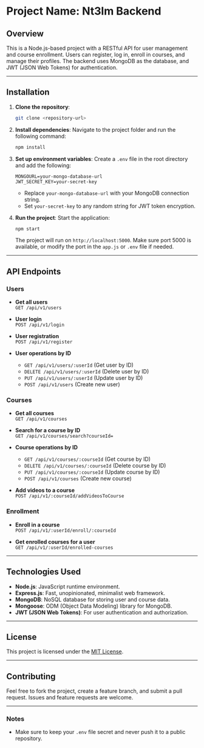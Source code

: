 

# Project Name: Nt3lm Backend



## Overview

This is a Node.js-based project with a RESTful API for user management and course enrollment. Users can register, log in, enroll in courses, and manage their profiles. The backend uses MongoDB as the database, and JWT (JSON Web Tokens) for authentication.

---

## Installation

1. **Clone the repository**:
   ```bash
   git clone <repository-url>
   ```

2. **Install dependencies**:
   Navigate to the project folder and run the following command:
   ```bash
   npm install
   ```

3. **Set up environment variables**:
   Create a `.env` file in the root directory and add the following:
   ```env
   MONGOURL=your-mongo-database-url
   JWT_SECRET_KEY=your-secret-key
   ```
   - Replace `your-mongo-database-url` with your MongoDB connection string.
   - Set `your-secret-key` to any random string for JWT token encryption.

4. **Run the project**:
   Start the application:
   ```bash
   npm start
   ```

   The project will run on `http://localhost:5000`. Make sure port 5000 is available, or modify the port in the `app.js` or `.env` file if needed.

---

## API Endpoints

### **Users**

- **Get all users**  
  `GET /api/v1/users`
  
- **User login**  
  `POST /api/v1/login`
  
- **User registration**  
  `POST /api/v1/register`
  
- **User operations by ID**  
  - `GET /api/v1/users/:userId` (Get user by ID)  
  - `DELETE /api/v1/users/:userId` (Delete user by ID)  
  - `PUT /api/v1/users/:userId` (Update user by ID)  
  - `POST /api/v1/users` (Create new user)

### **Courses**

- **Get all courses**  
  `GET /api/v1/courses`
  
- **Search for a course by ID**  
  `GET /api/v1/courses/search?courseId=`

- **Course operations by ID**  
  - `GET /api/v1/courses/:courseId` (Get course by ID)  
  - `DELETE /api/v1/courses/:courseId` (Delete course by ID)  
  - `PUT /api/v1/courses/:courseId` (Update course by ID)  
  - `POST /api/v1/courses` (Create new course)

- **Add videos to a course**  
  `POST /api/v1/:courseId/addVideosToCourse`

### **Enrollment**

- **Enroll in a course**  
  `POST /api/v1/:userId/enroll/:courseId`

- **Get enrolled courses for a user**  
  `GET /api/v1/:userId/enrolled-courses`

---

## Technologies Used

- **Node.js**: JavaScript runtime environment.
- **Express.js**: Fast, unopinionated, minimalist web framework.
- **MongoDB**: NoSQL database for storing user and course data.
- **Mongoose**: ODM (Object Data Modeling) library for MongoDB.
- **JWT (JSON Web Tokens)**: For user authentication and authorization.

---

## License

This project is licensed under the [MIT License](LICENSE).

---

## Contributing

Feel free to fork the project, create a feature branch, and submit a pull request. Issues and feature requests are welcome.

---

### Notes
- Make sure to keep your `.env` file secret and never push it to a public repository.
  


